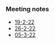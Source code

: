 ### Meeting notes

- [19-2-22](MeetingNotes/19-2-22.md)
- [26-2-22](MeetingNotes/26-2-22.md)
- [05-3-22](MeetingNotes/05-3-22.md)